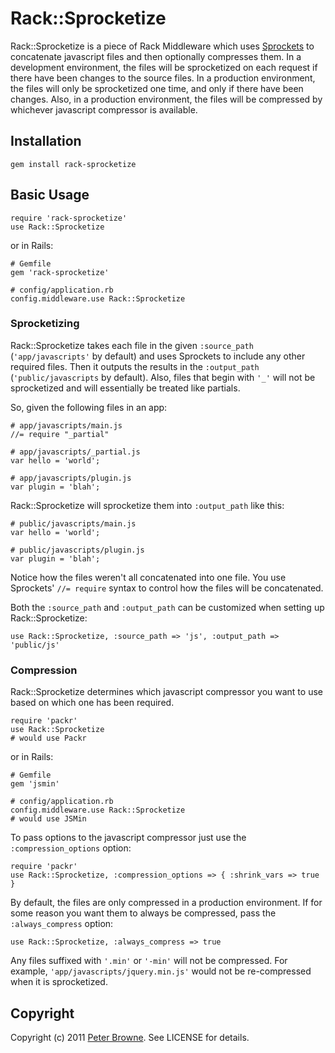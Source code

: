 # Rack::Sprocketize

Rack::Sprocketize is a piece of Rack Middleware which uses [Sprockets](http://getsprockets.org/) to concatenate javascript files and then optionally compresses them. In a development environment, the files will be sprocketized on each request if there have been changes to the source files. In a production environment, the files will only be sprocketized one time, and only if there have been changes. Also, in a production environment, the files will be compressed by whichever javascript compressor is available.

## Installation
    
    gem install rack-sprocketize
    
## Basic Usage

    require 'rack-sprocketize'
    use Rack::Sprocketize
    
or in Rails:
    
    # Gemfile
    gem 'rack-sprocketize'
    
    # config/application.rb
    config.middleware.use Rack::Sprocketize
    
### Sprocketizing
    
Rack::Sprocketize takes each file in the given `:source_path` (`'app/javascripts'` by default) and uses Sprockets to include any other required files. Then it outputs the results in the `:output_path` (`'public/javascripts` by default). Also, files that begin with `'_'` will not be sprocketized and will essentially be treated like partials.

So, given the following files in an app:

    # app/javascripts/main.js
    //= require "_partial"
    
    # app/javascripts/_partial.js
    var hello = 'world';
    
    # app/javascripts/plugin.js
    var plugin = 'blah';
    
Rack::Sprocketize will sprocketize them into `:output_path` like this:

    # public/javascripts/main.js
    var hello = 'world';
    
    # public/javascripts/plugin.js
    var plugin = 'blah';
    
Notice how the files weren't all concatenated into one file. You use Sprockets' `//= require` syntax to control how the files will be concatenated.

Both the `:source_path` and `:output_path` can be customized when setting up Rack::Sprocketize:

    use Rack::Sprocketize, :source_path => 'js', :output_path => 'public/js'
      
### Compression
      
Rack::Sprocketize determines which javascript compressor you want to use based on which one has been required. 

    require 'packr'
    use Rack::Sprocketize
    # would use Packr
    
or in Rails:

    # Gemfile
    gem 'jsmin'
    
    # config/application.rb
    config.middleware.use Rack::Sprocketize
    # would use JSMin

To pass options to the javascript compressor just use the `:compression_options` option:

    require 'packr'
    use Rack::Sprocketize, :compression_options => { :shrink_vars => true }
    
By default, the files are only compressed in a production environment. If for some reason you want them to always be compressed, pass the `:always_compress` option:

    use Rack::Sprocketize, :always_compress => true
    
Any files suffixed with `'.min'` or `'-min'` will not be compressed. For example, `'app/javascripts/jquery.min.js'` would not be re-compressed when it is sprocketized.

## Copyright

Copyright (c) 2011 [Peter Browne](http://petebrowne.com). See LICENSE for details.
